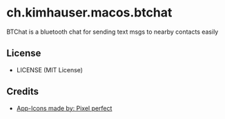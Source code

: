 # ch.kimhauser.macos.btchat
BTChat is a bluetooth chat for sending text msgs to nearby contacts easily

## License
- LICENSE (MIT License)

## Credits
- [App-Icons made by: Pixel perfect](https://www.flaticon.com/authors/pixel-perfect)
